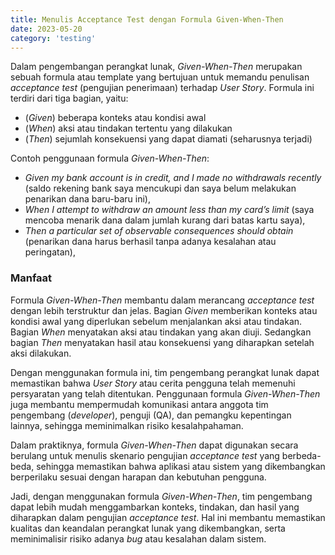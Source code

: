 ```yaml
---
title: Menulis Acceptance Test dengan Formula Given-When-Then
date: 2023-05-20
category: 'testing'
---
```


Dalam pengembangan perangkat lunak, *Given-When-Then* merupakan sebuah formula atau template yang bertujuan untuk memandu penulisan *acceptance test* (pengujian penerimaan) terhadap *User Story*. Formula ini terdiri dari tiga bagian, yaitu:
- (*Given*) beberapa konteks atau kondisi awal
- (*When*) aksi atau tindakan tertentu yang dilakukan
- (*Then*) sejumlah konsekuensi yang dapat diamati (seharusnya terjadi)

Contoh penggunaan formula *Given-When-Then*:
- *Given my bank account is in credit, and I made no withdrawals recently* (saldo rekening bank saya mencukupi dan saya belum melakukan penarikan dana baru-baru ini),
- *When I attempt to withdraw an amount less than my card’s limit* (saya mencoba menarik dana dalam jumlah kurang dari batas kartu saya),
- *Then a particular set of observable consequences should obtain* (penarikan dana harus berhasil tanpa adanya kesalahan atau peringatan),

### Manfaat

Formula *Given-When-Then* membantu dalam merancang *acceptance test* dengan lebih terstruktur dan jelas. Bagian *Given* memberikan konteks atau kondisi awal yang diperlukan sebelum menjalankan aksi atau tindakan. Bagian *When* menyatakan aksi atau tindakan yang akan diuji. Sedangkan bagian *Then* menyatakan hasil atau konsekuensi yang diharapkan setelah aksi dilakukan.

Dengan menggunakan formula ini, tim pengembang perangkat lunak dapat memastikan bahwa *User Story* atau cerita pengguna telah memenuhi persyaratan yang telah ditentukan. Penggunaan formula *Given-When-Then* juga membantu mempermudah komunikasi antara anggota tim pengembang (*developer*), penguji (QA), dan pemangku kepentingan lainnya, sehingga meminimalkan risiko kesalahpahaman.

Dalam praktiknya, formula *Given-When-Then* dapat digunakan secara berulang untuk menulis skenario pengujian *acceptance test* yang berbeda-beda, sehingga memastikan bahwa aplikasi atau sistem yang dikembangkan berperilaku sesuai dengan harapan dan kebutuhan pengguna.

Jadi, dengan menggunakan formula *Given-When-Then*, tim pengembang dapat lebih mudah menggambarkan konteks, tindakan, dan hasil yang diharapkan dalam pengujian *acceptance test*. Hal ini membantu memastikan kualitas dan keandalan perangkat lunak yang dikembangkan, serta meminimalisir risiko adanya *bug* atau kesalahan dalam sistem.